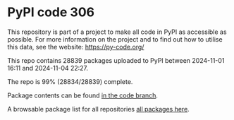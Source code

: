 # PyPI code 306

This repository is part of a project to make all code in PyPI as accessible as possible. For more information 
on the project and to find out how to utilise this data, see the website: https://py-code.org/

This repo contains 28839 packages uploaded to PyPI between 
2024-11-01 16:11 and 2024-11-04 22:27.

The repo is 99% (28834/28839) complete.

Package contents can be found [in the code branch](https://github.com/pypi-data/pypi-mirror-306/tree/code/packages).

A browsable package list for all repositories [all packages here](https://py-code.org/repositories/pypi-mirror-306).


